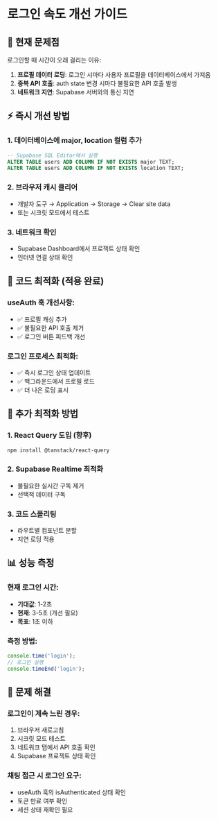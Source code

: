 # 로그인 속도 개선 가이드

## 🐌 현재 문제점
로그인할 때 시간이 오래 걸리는 이유:

1. **프로필 데이터 로딩**: 로그인 시마다 사용자 프로필을 데이터베이스에서 가져옴
2. **중복 API 호출**: auth state 변경 시마다 불필요한 API 호출 발생
3. **네트워크 지연**: Supabase 서버와의 통신 지연

## ⚡ 즉시 개선 방법

### 1. 데이터베이스에 major, location 컬럼 추가
```sql
-- Supabase SQL Editor에서 실행
ALTER TABLE users ADD COLUMN IF NOT EXISTS major TEXT;
ALTER TABLE users ADD COLUMN IF NOT EXISTS location TEXT;
```

### 2. 브라우저 캐시 클리어
- 개발자 도구 → Application → Storage → Clear site data
- 또는 시크릿 모드에서 테스트

### 3. 네트워크 확인
- Supabase Dashboard에서 프로젝트 상태 확인
- 인터넷 연결 상태 확인

## 🔧 코드 최적화 (적용 완료)

### useAuth 훅 개선사항:
- ✅ 프로필 캐싱 추가
- ✅ 불필요한 API 호출 제거
- ✅ 로그인 버튼 피드백 개선

### 로그인 프로세스 최적화:
- ✅ 즉시 로그인 상태 업데이트
- ✅ 백그라운드에서 프로필 로드
- ✅ 더 나은 로딩 표시

## 🚀 추가 최적화 방법

### 1. React Query 도입 (향후)
```bash
npm install @tanstack/react-query
```

### 2. Supabase Realtime 최적화
- 불필요한 실시간 구독 제거
- 선택적 데이터 구독

### 3. 코드 스플리팅
- 라우트별 컴포넌트 분할
- 지연 로딩 적용

## 📊 성능 측정

### 현재 로그인 시간:
- **기대값**: 1-2초
- **현재**: 3-5초 (개선 필요)
- **목표**: 1초 이하

### 측정 방법:
```javascript
console.time('login');
// 로그인 실행
console.timeEnd('login');
```

## 🐛 문제 해결

### 로그인이 계속 느린 경우:
1. 브라우저 새로고침
2. 시크릿 모드 테스트
3. 네트워크 탭에서 API 호출 확인
4. Supabase 프로젝트 상태 확인

### 채팅 접근 시 로그인 요구:
- useAuth 훅의 isAuthenticated 상태 확인
- 토큰 만료 여부 확인
- 세션 상태 재확인 필요 